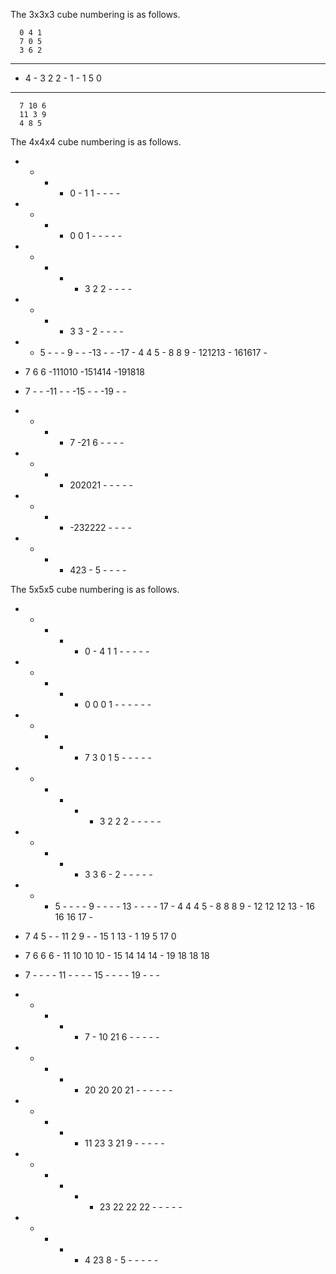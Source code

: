The 3x3x3 cube numbering is as follows.

      0 4 1
      7 0 5
      3 6 2
- - - - - - - - - - - -
- 4 - 3 2 2 - 1 - 1 5 0
- - - - - - - - - - - -
      7 10 6
      11 3 9
      4 8 5


The 4x4x4 cube numbering is as follows.

 - - - -  0 - 1 1   - - - -
 - - - -  0 0 1 -   - - - -
 - - - -  - 3 2 2   - - - -
 - - - -  3 3 - 2   - - - -

 - - 5 -  - - 9 -   - -13 -   - -17 -
 4 4 5 -  8 8 9 -  121213 -  161617 -
 - 7 6 6  -111010   -151414   -191818
 - 7 - -  -11 - -   -15 - -   -19 - -

 - - - -  7 -21 6   - - - -
 - - - - 202021 -   - - - -
 - - - -  -232222   - - - -
 - - - -  423 - 5   - - - -


The 5x5x5 cube numbering is as follows.

 - - - - -  0 - 4 1 1   - - - - -
 - - - - -  0 0 0 1 -   - - - - -
 - - - - -  7 3 0 1 5   - - - - -
 - - - - -  - 3 2 2 2   - - - - -
 - - - - -  3 3 6 - 2   - - - - -

 - - - 5 -   -  -  -  9  -    -  -  - 13  -   -  -  - 17  -
 4 4 4 5 -   8  8  8  9  -   12 12 12 13  -  16 16 16 17  -
 - 7 4 5 -   - 11  2  9  -    - 15  1 13  -   1 19  5 17  0
 - 7 6 6 6   - 11 10 10 10    - 15 14 14 14   - 19 18 18 18
 - 7 - - -   - 11  -  -  -    - 15  -  -  -   - 19  -  -  -

 - - - - -   7  - 10 21  6    - - - - -
 - - - - -  20 20 20 21  -    - - - - -
 - - - - -  11 23  3 21  9    - - - - -
 - - - - -   - 23 22 22 22    - - - - -
 - - - - -   4 23  8  -  5    - - - - -


